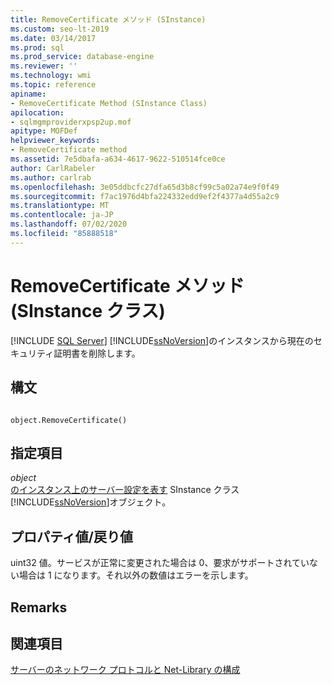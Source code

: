 ```yaml
---
title: RemoveCertificate メソッド (SInstance)
ms.custom: seo-lt-2019
ms.date: 03/14/2017
ms.prod: sql
ms.prod_service: database-engine
ms.reviewer: ''
ms.technology: wmi
ms.topic: reference
apiname:
- RemoveCertificate Method (SInstance Class)
apilocation:
- sqlmgmproviderxpsp2up.mof
apitype: MOFDef
helpviewer_keywords:
- RemoveCertificate method
ms.assetid: 7e5dbafa-a634-4617-9622-510514fce0ce
author: CarlRabeler
ms.author: carlrab
ms.openlocfilehash: 3e05ddbcfc27dfa65d3b8cf99c5a02a74e9f0f49
ms.sourcegitcommit: f7ac1976d4bfa224332edd9ef2f4377a4d55a2c9
ms.translationtype: MT
ms.contentlocale: ja-JP
ms.lasthandoff: 07/02/2020
ms.locfileid: "85888518"
---
```

# <a name="removecertificate-method-sinstance-class"></a>RemoveCertificate メソッド (SInstance クラス)
[!INCLUDE [SQL Server](../../../includes/applies-to-version/sqlserver.md)]
  [!INCLUDE[ssNoVersion](../../../includes/ssnoversion-md.md)]のインスタンスから現在のセキュリティ証明書を削除します。  
  
## <a name="syntax"></a>構文  
  
```  
  
object.RemoveCertificate()  
```  
  
## <a name="parts"></a>指定項目  
 *object*  
 [のインスタンス上のサーバー設定を表す](../../../relational-databases/wmi-provider-configuration-classes/sinstance-class/sinstance-class.md) SInstance クラス [!INCLUDE[ssNoVersion](../../../includes/ssnoversion-md.md)]オブジェクト。  
  
## <a name="property-valuereturn-value"></a>プロパティ値/戻り値  
 uint32 値。サービスが正常に変更された場合は 0、要求がサポートされていない場合は 1 になります。それ以外の数値はエラーを示します。  
  
## <a name="remarks"></a>Remarks  
  
## <a name="see-also"></a>関連項目  
 [サーバーのネットワーク プロトコルと Net-Library の構成](https://msdn.microsoft.com/library/ms177485\(v=sql.100\).aspx)  
  
  

